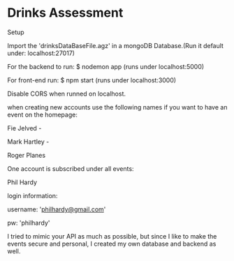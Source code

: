 # Drinks Assessment
Setup

Import the 'drinksDataBaseFile.agz' in a mongoDB Database.(Run it default under: localhost:27017)

For the backend to run: $ nodemon app (runs under localhost:5000)

For front-end run: $ npm start (runs under localhost:3000)

Disable CORS when runned on localhost.



when creating new accounts use the following names if you want to have an event on the homepage:

Fie Jelved -

Mark Hartley -

Roger Planes



One account is subscribed under all events:

Phil Hardy

login information:

username: 'philhardy@gmail.com'

pw: 'philhardy'



I tried to mimic your API as much as possible, but since I like to make the events secure and personal,
I created my own database and backend as well.


